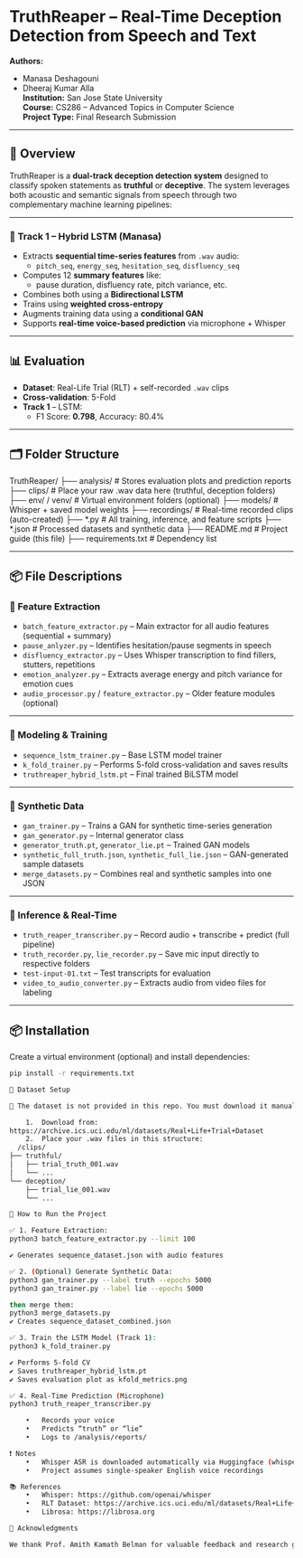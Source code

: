 # TruthReaper – Real-Time Deception Detection from Speech and Text

**Authors:**  
- Manasa Deshagouni  
- Dheeraj Kumar Alla  
**Institution:** San Jose State University  
**Course:** CS286 – Advanced Topics in Computer Science  
**Project Type:** Final Research Submission

---

## 📌 Overview

TruthReaper is a **dual-track deception detection system** designed to classify spoken statements as **truthful** or **deceptive**. The system leverages both acoustic and semantic signals from speech through two complementary machine learning pipelines:

---

### 🔁 Track 1 – Hybrid LSTM (Manasa)

- Extracts **sequential time-series features** from `.wav` audio:
  - `pitch_seq`, `energy_seq`, `hesitation_seq`, `disfluency_seq`
- Computes 12 **summary features** like:
  - pause duration, disfluency rate, pitch variance, etc.
- Combines both using a **Bidirectional LSTM**
- Trains using **weighted cross-entropy**
- Augments training data using a **conditional GAN**
- Supports **real-time voice-based prediction** via microphone + Whisper



---

## 📊 Evaluation

- **Dataset**: Real-Life Trial (RLT) + self-recorded `.wav` clips
- **Cross-validation**: 5-Fold
- **Track 1** – LSTM:
  - F1 Score: **0.798**, Accuracy: 80.4%

---

## 🗂 Folder Structure
TruthReaper/
├── analysis/                       # Stores evaluation plots and prediction reports
├── clips/                          # Place your raw .wav data here (truthful, deception folders)
├── env/ / venv/                    # Virtual environment folders (optional)
├── models/                         # Whisper + saved model weights
├── recordings/                     # Real-time recorded clips (auto-created)
├── *.py                            # All training, inference, and feature scripts
├── *.json                          # Processed datasets and synthetic data
├── README.md                       # Project guide (this file)
├── requirements.txt                # Dependency list

---

## 📦 File Descriptions

### 🔄 Feature Extraction
- `batch_feature_extractor.py` – Main extractor for all audio features (sequential + summary)
- `pause_anlyzer.py` – Identifies hesitation/pause segments in speech
- `disfluency_extractor.py` – Uses Whisper transcription to find fillers, stutters, repetitions
- `emotion_analyzer.py` – Extracts average energy and pitch variance for emotion cues
- `audio_processor.py` / `feature_extractor.py` – Older feature modules (optional)

---

### 🤖 Modeling & Training
- `sequence_lstm_trainer.py` – Base LSTM model trainer
- `k_fold_trainer.py` – Performs 5-fold cross-validation and saves results
- `truthreaper_hybrid_lstm.pt` – Final trained BiLSTM model

---

### 🧪 Synthetic Data
- `gan_trainer.py` – Trains a GAN for synthetic time-series generation
- `gan_generator.py` – Internal generator class
- `generator_truth.pt`, `generator_lie.pt` – Trained GAN models
- `synthetic_full_truth.json`, `synthetic_full_lie.json` – GAN-generated sample datasets
- `merge_datasets.py` – Combines real and synthetic samples into one JSON

---

### 🎤 Inference & Real-Time
- `truth_reaper_transcriber.py` – Record audio + transcribe + predict (full pipeline)
- `truth_recorder.py`, `lie_recorder.py` – Save mic input directly to respective folders
- `test-input-01.txt` – Test transcripts for evaluation
- `video_to_audio_converter.py` – Extracts audio from video files for labeling

---

## 📦 Installation

Create a virtual environment (optional) and install dependencies:

```bash
pip install -r requirements.txt

📂 Dataset Setup

🔺 The dataset is not provided in this repo. You must download it manually.

	1.	Download from:
https://archive.ics.uci.edu/ml/datasets/Real+Life+Trial+Dataset
	2.	Place your .wav files in this structure:
  /clips/
├── truthful/
│   ├── trial_truth_001.wav
│   └── ...
└── deception/
    ├── trial_lie_001.wav
    └── ...

🚀 How to Run the Project

✅ 1. Feature Extraction:
python3 batch_feature_extractor.py --limit 100

✔️ Generates sequence_dataset.json with audio features

✅ 2. (Optional) Generate Synthetic Data:
python3 gan_trainer.py --label truth --epochs 5000
python3 gan_trainer.py --label lie --epochs 5000

then merge them:
python3 merge_datasets.py
✔️ Creates sequence_dataset_combined.json

✅ 3. Train the LSTM Model (Track 1):
python3 k_fold_trainer.py

✔️ Performs 5-fold CV
✔️ Saves truthreaper_hybrid_lstm.pt
✔️ Saves evaluation plot as kfold_metrics.png

✅ 4. Real-Time Prediction (Microphone)
python3 truth_reaper_transcriber.py

	•	Records your voice
	•	Predicts “truth” or “lie”
	•	Logs to /analysis/reports/

❗ Notes
	•	Whisper ASR is downloaded automatically via Huggingface (whisper-base)
	•	Project assumes single-speaker English voice recordings

📚 References
	•	Whisper: https://github.com/openai/whisper
	•	RLT Dataset: https://archive.ics.uci.edu/ml/datasets/Real+Life+Trial+Dataset
	•	Librosa: https://librosa.org

🙏 Acknowledgments

We thank Prof. Amith Kamath Belman for valuable feedback and research guidance, and acknowledge the use of OpenAI Whisper and Huggingface Transformers in this project.

